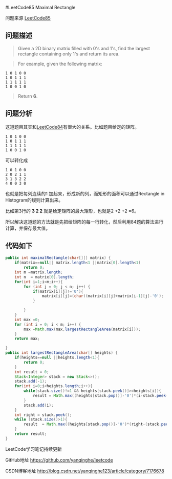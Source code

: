 #LeetCode85 Maximal Rectangle

问题来源 [LeetCode85](https://leetcode.com/problems/maximal-rectangle/description/)

## 问题描述

>Given a 2D binary matrix filled with 0's and 1's, find the largest rectangle containing only 1's and return its area.

>For example, given the following matrix:
```
1 0 1 0 0
1 0 1 1 1
1 1 1 1 1
1 0 0 1 0
```
>Return **6**.

## 问题分析

这道题目其实和[LeetCode84](http://blog.csdn.net/yanqinghe123/article/details/78244339)有很大的关系。比如题目给定的矩阵。
```
1 0 1 0 0
1 0 1 1 1
1 1 1 1 1
1 0 0 1 0
```

可以转化成

```
1 0 1 0 0
2 0 2 1 1
3 1 3 2 2
4 0 0 3 0
```
也就是把每列连续的1 加起来，形成新的列，而矩形的面积可以通过Rectangle in Histogram的规则计算出来。

比如第3行的 **3 2 2** 就是给定矩阵的最大矩形，也就是2 +2 +2 =6。

所以解决这道题的方法就是先把给矩阵的每一行转化，然后利用84题的算法进行计算，并保存最大值。

## 代码如下

``` java
public int maximalRectangle(char[][] matrix) {
    if(matrix==null|| matrix.length<1 ||matrix[0].length<1)
        return 0;
    int m =matrix.length;
    int n  = matrix[0].length;
    for(int i=1;i<m;i++){
        for (int j = 0; j < n; j++) {
            if(matrix[i][j]!='0'){
                matrix[i][j]=(char)(matrix[i][j]+matrix[i-1][j]-'0');
            }

        }
    }
    int max =0;
    for (int i = 0; i < m; i++) {
        max =Math.max(max,largestRectangleArea(matrix[i]));
    }
    return max;

}
public int largestRectangleArea(char[] heights) {
    if(heights==null ||heights.length<1){
        return 0;
    }
    int result = 0;
    Stack<Integer> stack = new Stack<>();
    stack.add(-1);
    for(int i=0;i<heights.length;i++){
        while(stack.size()!=1 && heights[stack.peek()]>=heights[i]){
            result = Math.max((heights[stack.pop()]-'0')*(i-stack.peek()-1),result);
        }
        stack.add(i);
    }
    int right = stack.peek();
    while (stack.size()>1){
        result  = Math.max((heights[stack.pop()]-'0')*(right-(stack.peek())),result);
    }
    return result;
}
```
LeetCode学习笔记持续更新

GitHub地址 https://github.com/yanqinghe/leetcode

CSDN博客地址 http://blog.csdn.net/yanqinghe123/article/category/7176678



